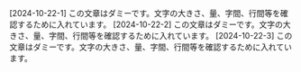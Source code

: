 [2024-10-22-1] この文章はダミーです。文字の大きさ、量、字間、行間等を確認するために入れています。
[2024-10-22-2] この文章はダミーです。文字の大きさ、量、字間、行間等を確認するために入れています。
[2024-10-22-3] この文章はダミーです。文字の大きさ、量、字間、行間等を確認するために入れています。